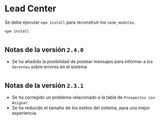 # Lead Center

Se debe ejecutar ```npm install``` para reconstruir los ```node_modules```.

```bash
npm install
```

#

## Notas de la versión ```2.4.0```
* Se ha añadido la posibilidad de postear mensajes para informar a los ```Gerentes``` sobre errores en el sistema. 

#

## Notas de la versión ```2.3.1```
* Se ha corregido un problema relacionado a la tabla de ```Prospectos sin Asignar```.
* Se ha reducido el tamaño de los estilos del sistema, para una mejor experiencia.